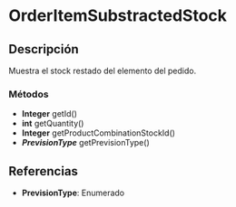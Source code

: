 # OrderItemSubstractedStock

## Descripción

Muestra el stock restado del elemento del pedido.

### Métodos

- **Integer** getId()
- **int** getQuantity()
- **Integer** getProductCombinationStockId()
- ***PrevisionType*** getPrevisionType()

## Referencias

- **PrevisionType**: Enumerado
